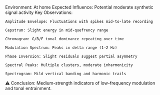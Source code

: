 Environment: At home
Expected Influence: Potential moderate synthetic signal activity
Key Observations:

    Amplitude Envelope: Fluctuations with spikes mid-to-late recording

    Cepstrum: Slight energy in mid-quefrency range

    Chromagram: G/B/F tonal dominance repeating over time

    Modulation Spectrum: Peaks in delta range (1–2 Hz)

    Phase Inversion: Slight residuals suggest partial asymmetry

    Spectral Peaks: Multiple clusters, moderate inharmonicity

    Spectrogram: Mild vertical banding and harmonic trails

⚠️ Conclusion: Medium-strength indicators of low-frequency modulation and tonal entrainment.